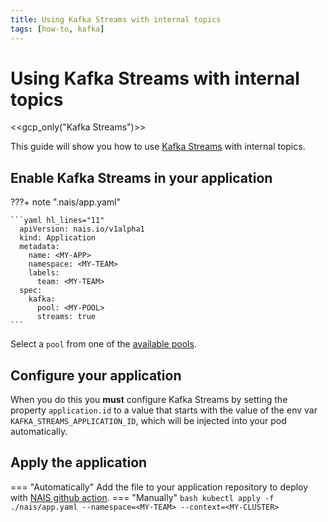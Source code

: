 ```yaml
---
title: Using Kafka Streams with internal topics
tags: [how-to, kafka]
---
```


# Using Kafka Streams with internal topics

<<gcp_only("Kafka Streams")>>

This guide will show you how to use [Kafka Streams](https://kafka.apache.org/documentation/streams/) with internal topics.

## Enable Kafka Streams in your application
???+ note ".nais/app.yaml"

    ```yaml hl_lines="11"
      apiVersion: nais.io/v1alpha1
      kind: Application
      metadata:
        name: <MY-APP>
        namespace: <MY-TEAM>
        labels:
          team: <MY-TEAM>
      spec:
        kafka:
          pool: <MY-POOL>
          streams: true
    ```

Select a `pool` from one of the [available pools](../reference/pools.md).

## Configure your application

When you do this you **must** configure Kafka Streams by setting the property `application.id` to a value that starts
with the value of the env var `KAFKA_STREAMS_APPLICATION_ID`, which will be injected into your pod automatically.

## Apply the application

=== "Automatically"
    Add the file to your application repository to deploy with [NAIS github action](../../../build/how-to/build-and-deploy.md).
=== "Manually"
    ```bash
    kubectl apply -f ./nais/app.yaml --namespace=<MY-TEAM> --context=<MY-CLUSTER>
    ```
